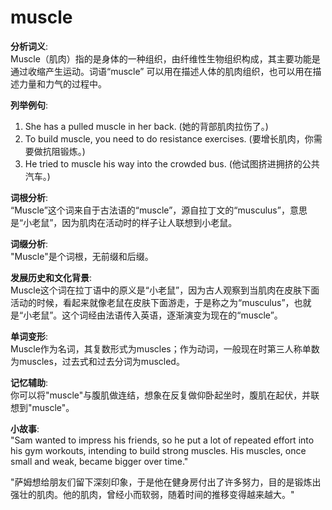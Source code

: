 # muscle

**分析词义**:  
Muscle（肌肉）指的是身体的一种组织，由纤维性生物组织构成，其主要功能是通过收缩产生运动。词语“muscle” 可以用在描述人体的肌肉组织，也可以用在描述力量和力气的过程中。

  

**列举例句**:

  

1.  She has a pulled muscle in her back. (她的背部肌肉拉伤了。)
2.  To build muscle, you need to do resistance exercises. (要增长肌肉，你需要做抗阻锻炼。)
3.  He tried to muscle his way into the crowded bus. (他试图挤进拥挤的公共汽车。)

  

**词根分析**:  
“Muscle”这个词来自于古法语的“muscle”，源自拉丁文的“musculus”，意思是“小老鼠”，因为肌肉在活动时的样子让人联想到小老鼠。

  

**词缀分析**:  
"Muscle"是个词根，无前缀和后缀。

  

**发展历史和文化背景**:  
Muscle这个词在拉丁语中的原义是“小老鼠”，因为古人观察到当肌肉在皮肤下面活动的时候，看起来就像老鼠在皮肤下面游走，于是称之为“musculus”，也就是“小老鼠”。这个词经由法语传入英语，逐渐演变为现在的“muscle”。

  

**单词变形**:  
Muscle作为名词，其复数形式为muscles；作为动词，一般现在时第三人称单数为muscles，过去式和过去分词为muscled。

  

**记忆辅助**:  
你可以将"muscle"与腹肌做连结，想象在反复做仰卧起坐时，腹肌在起伏，并联想到"muscle"。

  

**小故事**:  
"Sam wanted to impress his friends, so he put a lot of repeated effort into his gym workouts, intending to build strong muscles. His muscles, once small and weak, became bigger over time."

  

"萨姆想给朋友们留下深刻印象，于是他在健身房付出了许多努力，目的是锻炼出强壮的肌肉。他的肌肉，曾经小而软弱，随着时间的推移变得越来越大。"
